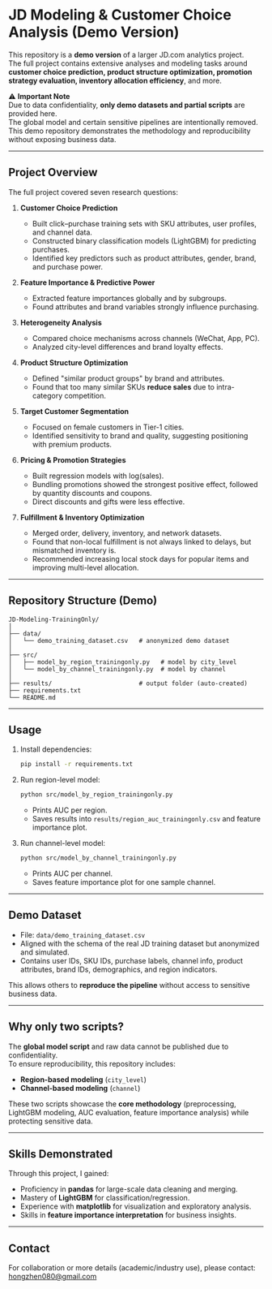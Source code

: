 # JD Modeling & Customer Choice Analysis (Demo Version)

This repository is a **demo version** of a larger JD.com analytics project.  
The full project contains extensive analyses and modeling tasks around **customer choice prediction, product structure optimization, promotion strategy evaluation, inventory allocation efficiency**, and more.  

⚠️ **Important Note**  
Due to data confidentiality, **only demo datasets and partial scripts** are provided here.  
The global model and certain sensitive pipelines are intentionally removed.  
This demo repository demonstrates the methodology and reproducibility without exposing business data.

---

## Project Overview

The full project covered seven research questions:

1. **Customer Choice Prediction**  
   - Built click–purchase training sets with SKU attributes, user profiles, and channel data.  
   - Constructed binary classification models (LightGBM) for predicting purchases.  
   - Identified key predictors such as product attributes, gender, brand, and purchase power.

2. **Feature Importance & Predictive Power**  
   - Extracted feature importances globally and by subgroups.  
   - Found attributes and brand variables strongly influence purchasing.

3. **Heterogeneity Analysis**  
   - Compared choice mechanisms across channels (WeChat, App, PC).  
   - Analyzed city-level differences and brand loyalty effects.

4. **Product Structure Optimization**  
   - Defined "similar product groups" by brand and attributes.  
   - Found that too many similar SKUs **reduce sales** due to intra-category competition.

5. **Target Customer Segmentation**  
   - Focused on female customers in Tier-1 cities.  
   - Identified sensitivity to brand and quality, suggesting positioning with premium products.

6. **Pricing & Promotion Strategies**  
   - Built regression models with log(sales).  
   - Bundling promotions showed the strongest positive effect, followed by quantity discounts and coupons.  
   - Direct discounts and gifts were less effective.

7. **Fulfillment & Inventory Optimization**  
   - Merged order, delivery, inventory, and network datasets.  
   - Found that non-local fulfillment is not always linked to delays, but mismatched inventory is.  
   - Recommended increasing local stock days for popular items and improving multi-level allocation.

---

## Repository Structure (Demo)

```
JD-Modeling-TrainingOnly/
│
├── data/
│   └── demo_training_dataset.csv   # anonymized demo dataset
│
├── src/
│   ├── model_by_region_trainingonly.py   # model by city_level
│   └── model_by_channel_trainingonly.py  # model by channel
│
├── results/                        # output folder (auto-created)
├── requirements.txt
└── README.md
```

---

## Usage

1. Install dependencies:
   ```bash
   pip install -r requirements.txt
   ```

2. Run region-level model:
   ```bash
   python src/model_by_region_trainingonly.py
   ```
   - Prints AUC per region.  
   - Saves results into `results/region_auc_trainingonly.csv` and feature importance plot.

3. Run channel-level model:
   ```bash
   python src/model_by_channel_trainingonly.py
   ```
   - Prints AUC per channel.  
   - Saves feature importance plot for one sample channel.

---

## Demo Dataset

- File: `data/demo_training_dataset.csv`  
- Aligned with the schema of the real JD training dataset but anonymized and simulated.  
- Contains user IDs, SKU IDs, purchase labels, channel info, product attributes, brand IDs, demographics, and region indicators.

This allows others to **reproduce the pipeline** without access to sensitive business data.

---

## Why only two scripts?

The **global model script** and raw data cannot be published due to confidentiality.  
To ensure reproducibility, this repository includes:
- **Region-based modeling** (`city_level`)
- **Channel-based modeling** (`channel`)

These two scripts showcase the **core methodology** (preprocessing, LightGBM modeling, AUC evaluation, feature importance analysis) while protecting sensitive data.

---

## Skills Demonstrated

Through this project, I gained:
- Proficiency in **pandas** for large-scale data cleaning and merging.  
- Mastery of **LightGBM** for classification/regression.    
- Experience with **matplotlib** for visualization and exploratory analysis.  
- Skills in **feature importance interpretation** for business insights.  

---

## Contact

For collaboration or more details (academic/industry use), please contact:  
hongzhen080@gmail.com
